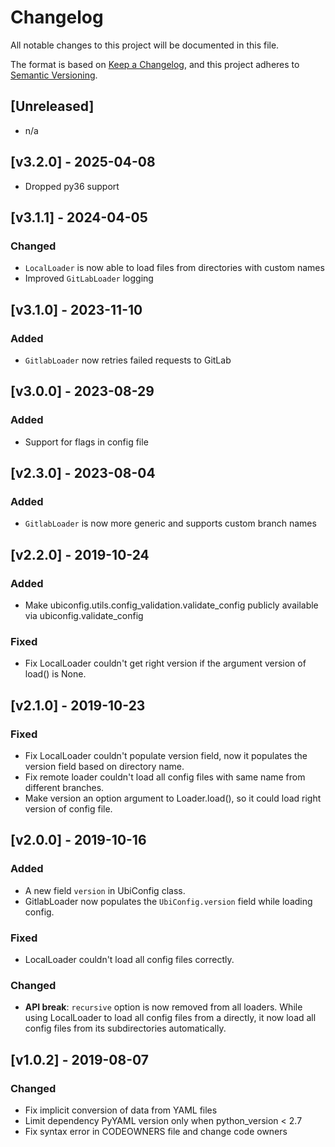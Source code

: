 # Changelog

All notable changes to this project will be documented in this file.

The format is based on [Keep a Changelog](https://keepachangelog.com/en/1.0.0/),
and this project adheres to [Semantic Versioning](https://semver.org/spec/v2.0.0.html).

## [Unreleased]

- n/a

## [v3.2.0] - 2025-04-08

- Dropped py36 support

## [v3.1.1] - 2024-04-05

### Changed

- `LocalLoader` is now able to load files from directories with custom names
- Improved `GitLabLoader` logging

## [v3.1.0] - 2023-11-10

### Added

- `GitlabLoader` now retries failed requests to GitLab

## [v3.0.0] - 2023-08-29

### Added

- Support for flags in config file

## [v2.3.0] - 2023-08-04

### Added
- `GitlabLoader` is now more generic and supports custom branch names

## [v2.2.0] - 2019-10-24

### Added
- Make ubiconfig.utils.config_validation.validate_config publicly available via
  ubiconfig.validate_config

### Fixed
- Fix LocalLoader couldn't get right version if the argument version of load() is None.

## [v2.1.0] - 2019-10-23

### Fixed
- Fix LocalLoader couldn't populate version field, now it populates the version field
  based on directory name.
- Fix remote loader couldn't load all config files with same name from different branches.
- Make version an option argument to Loader.load(), so it could load right version of
  config file.

## [v2.0.0] - 2019-10-16

### Added
- A new field `version` in UbiConfig class.
- GitlabLoader now populates the `UbiConfig.version` field while loading config.

### Fixed
- LocalLoader couldn't load all config files correctly.

### Changed
- **API break**: `recursive` option is now removed from all loaders. While using
  LocalLoader to load all config files from a directly, it now load all config files
  from its subdirectories automatically.

## [v1.0.2] - 2019-08-07

### Changed
- Fix implicit conversion of data from YAML files
- Limit dependency PyYAML version only when python_version < 2.7
- Fix syntax error in CODEOWNERS file and change code owners

